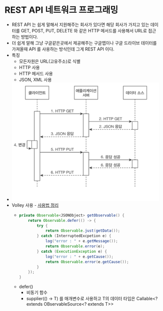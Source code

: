 REST API 네트워크 프로그래밍
===
* REST API 는 쉽게 말해서 지원해주는 회사가 있다면 해당 회사가 가지고 있는 데이터를 GET, POST, PUT, DELETE 와 같은 HTTP 메서드를 사용해서 URL로 접근하는 방법이다.
* 더 쉽게 말해 그냥 구글같은곳에서 제공해주는 구글맵이나 구글 드라이브 데이터를 가져올때 API 를 사용하는 방식인데 그게 REST API 이다.
* 특징
  * 모든자원은 URL(고유주소)로 식별
  * HTTP 사용
  * HTTP 메서드 사용
  * JSON, XML 사용
* ![](img/restapi.png)
* Volley 사용 - [사용법 정리](https://github.com/sdk0213/Knowledge-Storage/edit/master/Library/Volley.md)
  * ```java
    private Observable<JSONObject> getObservable() {
        return Observable.defer(() -> {
            try {
                return Observable.just(getData());
            } catch (InterruptedExcpetion e) {
                log("error : " + e.getMessage());
                return Observable.error(e);
            } catch (ExecutionException e) {
                log("error : " + e.getCause());
                return Observable.error(e.getCause());
            }
        });
    }
  * defer()
    * 비동기 함수
    * supplier(() -> T) 를 매개변수로 사용하고 T의 데이터 타입은 Callable<? extends OBservableSource<? extends T>>

